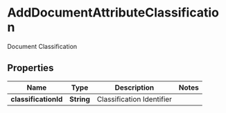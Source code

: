 

# AddDocumentAttributeClassification

Document Classification

## Properties

| Name | Type | Description | Notes |
|------------ | ------------- | ------------- | -------------|
|**classificationId** | **String** | Classification Identifier |  |



